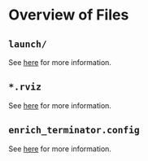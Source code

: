 # Overview of Files

## `launch/`

See [here](launch/README.md) for more information.

## `*.rviz`

See [here](https://git.sim.informatik.tu-darmstadt.de/hector/hector_voxblox/-/blob/radio_nuclear_mapper/README.md#pro-tip-use-predefined-rviz-configurations) for more information.

## `enrich_terminator.config`

See [here](https://git.sim.informatik.tu-darmstadt.de/hector/hector_voxblox/-/blob/radio_nuclear_mapper/README.md#alternative-use-the-super-cool-all-in-one-terminator-start-script) for more information.

